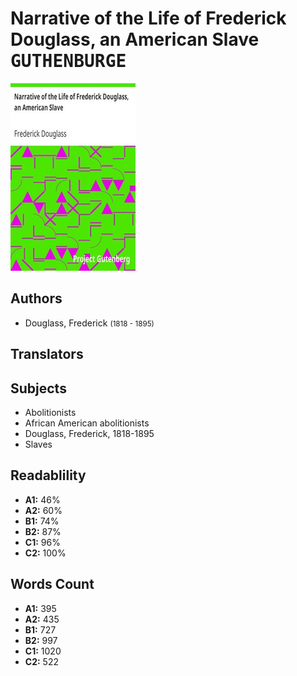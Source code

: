 # Narrative of the Life of Frederick Douglass, an American Slave <kbd>GUTHENBURGE</kbd>

![](./cover.medium.jpg "")

## Authors


 - Douglass, Frederick <small>(1818 - 1895)</small>

## Translators



## Subjects


 - Abolitionists
 - African American abolitionists
 - Douglass, Frederick, 1818-1895
 - Slaves

## Readablility


 - **A1:** 46%
 - **A2:** 60%
 - **B1:** 74%
 - **B2:** 87%
 - **C1:** 96%
 - **C2:** 100%

## Words Count


 - **A1:** 395
 - **A2:** 435
 - **B1:** 727
 - **B2:** 997
 - **C1:** 1020
 - **C2:** 522
